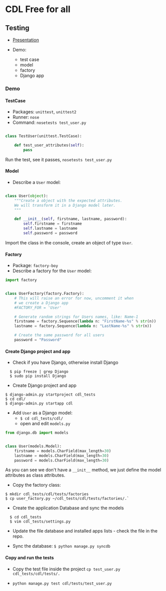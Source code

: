 # CDL Free for all

## Testing 

 - [Presentation](https://docs.google.com/presentation/d/1OPQ5B1FqVqzh7gzJ5rsj1mwCM3M1wvt8G46SAMQOs0g/edit?usp=sharing)
 - Demo:

    - test case
    - model
    - factory
    - Django app

### Demo

#### TestCase

  - Packages: `unittest`, `unittest2`
  - Runner: `nose`
  - Command: `nosetests test_user.py`


```python

class TestUser(unittest.TestCase):

    def test_user_attributes(self):
        pass
```

Run the test, see it passes, `nosetests test_user.py`

#### Model

   - Describe a `User` model:

```python

class User(object):
    """Create a object with the expected attributes.
    We will transform it in a Django model later.
    """

    def __init__(self, firstname, lastname, password):
        self.firstname = firstname
        self.lastname = lastname
        self.password = password

```

Import the class in the console, create an object of type `User`.

#### Factory

   - Package: `factory-boy`
   - Describe a factory for the `User` model:

```python
import factory


class UserFactory(factory.Factory):
    # This will raise an error for now, uncomment it when
    # we create a Django app
    #FACTORY_FOR = 'User'

    # Generate random strings for Users names, like: Name-1
    firstname = factory.Sequence(lambda n: "FirstName-%s" % str(n))
    lastname = factory.Sequence(lambda n: "LastName-%s" % str(n))

    # Create the same password for all users
    password = "Password"
```

#### Create Django project and app

  - Check if you have Django, otherwise install Django

```
  $ pip freeze | grep Django
  $ sudo pip install Django
```

  - Create Django project and app

```
$ django-admin.py startproject cdl_tests
$ cd cdl/
$ django-admin.py startapp cdl
```
  - Add `User` as a Django model:
      - `$ cd cdl_tests/cdl/`
      - open and edit `models.py`

```python
from django.db import models


class User(models.Model):
    firstname = models.CharField(max_length=30)
    lastname = models.CharField(max_length=30)
    password = models.CharField(max_length=30)

```

As you can see we don't have a `__init__` method, we just define the model
attributes as class attributes.

  - Copy the factory class:

```
$ mkdir cdl_tests/cdl/tests/factories
$ cp user_factory.py ~/cdl_tests/cdl/tests/factories/.`
```
    
  - Create the application Database and sync the models

```
  $ cd cdl_tests
  $ vim cdl_tests/settings.py
```
  
  - Update the file database and installed apps lists - check the file in the
repo.

  - Sync the database: `$ python manage.py syncdb`


#### Copy and run the tests

  - Copy the test file inside the project `cp test_user.py cdl_tests/cdl/tests/.`

  -  `python manage.py test cdl/tests/test_user.py`

